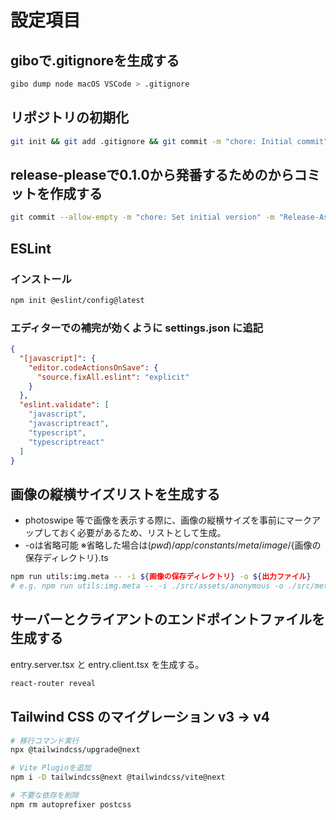 # 設定項目

## giboで.gitignoreを生成する

```bash
gibo dump node macOS VSCode > .gitignore
```

## リポジトリの初期化

```bash
git init && git add .gitignore && git commit -m "chore: Initial commit"
```

## release-pleaseで0.1.0から発番するためのからコミットを作成する

```bash
git commit --allow-empty -m "chore: Set initial version" -m "Release-As: 0.1.0"
```

## ESLint

### インストール

```bash
npm init @eslint/config@latest
```

### エディターでの補完が効くように settings.json に追記

```json
{
  "[javascript]": {
    "editor.codeActionsOnSave": {
      "source.fixAll.eslint": "explicit"
    }
  },
  "eslint.validate": [
    "javascript",
    "javascriptreact",
    "typescript",
    "typescriptreact"
  ]
}
```

## 画像の縦横サイズリストを生成する

- photoswipe 等で画像を表示する際に、画像の縦横サイズを事前にマークアップしておく必要があるため、リストとして生成。
- -oは省略可能 ※省略した場合は$(pwd)/app/constants/meta/image/${画像の保存ディレクトリ}.ts

```bash
npm run utils:img.meta -- -i ${画像の保存ディレクトリ} -o ${出力ファイル}
# e.g. npm run utils:img.meta -- -i ./src/assets/anonymous -o ./src/meta/images/anonymous.ts
```

## サーバーとクライアントのエンドポイントファイルを生成する

entry.server.tsx と entry.client.tsx を生成する。

```bash
react-router reveal
```

## Tailwind CSS のマイグレーション v3 -> v4

```bash
# 移行コマンド実行
npx @tailwindcss/upgrade@next

# Vite Pluginを追加
npm i -D tailwindcss@next @tailwindcss/vite@next

# 不要な依存を削除
npm rm autoprefixer postcss
```

<!-- ### vite.config.tsの更新

```typescript
// cssフィールドを削除してtailwindcssプラグインを追加する
import { reactRouter } from "@react-router/dev/vite";
import tailwindcss from "@tailwindcss/vite";
import { defineConfig } from "vite";
import tsconfigPaths from "vite-tsconfig-paths";

export default defineConfig({
  plugins: [tailwindcss(), reactRouter(), tsconfigPaths()],
}); -->

```

```
